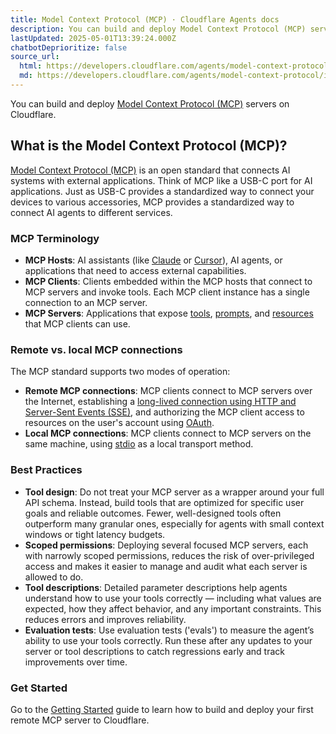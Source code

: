 ```yaml
---
title: Model Context Protocol (MCP) · Cloudflare Agents docs
description: You can build and deploy Model Context Protocol (MCP) servers on Cloudflare.
lastUpdated: 2025-05-01T13:39:24.000Z
chatbotDeprioritize: false
source_url:
  html: https://developers.cloudflare.com/agents/model-context-protocol/
  md: https://developers.cloudflare.com/agents/model-context-protocol/index.md
---
```


You can build and deploy [Model Context Protocol (MCP)](https://modelcontextprotocol.io/) servers on Cloudflare.

## What is the Model Context Protocol (MCP)?

[Model Context Protocol (MCP)](https://modelcontextprotocol.io) is an open standard that connects AI systems with external applications. Think of MCP like a USB-C port for AI applications. Just as USB-C provides a standardized way to connect your devices to various accessories, MCP provides a standardized way to connect AI agents to different services.

### MCP Terminology

* **MCP Hosts**: AI assistants (like [Claude](http://claude.ai) or [Cursor](http://cursor.com)), AI agents, or applications that need to access external capabilities.
* **MCP Clients**: Clients embedded within the MCP hosts that connect to MCP servers and invoke tools. Each MCP client instance has a single connection to an MCP server.
* **MCP Servers**: Applications that expose [tools](https://developers.cloudflare.com/agents/model-context-protocol/tools/), [prompts](https://modelcontextprotocol.io/docs/concepts/prompts), and [resources](https://modelcontextprotocol.io/docs/concepts/resources) that MCP clients can use.

### Remote vs. local MCP connections

The MCP standard supports two modes of operation:

* **Remote MCP connections**: MCP clients connect to MCP servers over the Internet, establishing a [long-lived connection using HTTP and Server-Sent Events (SSE)](https://developers.cloudflare.com/agents/model-context-protocol/transport/), and authorizing the MCP client access to resources on the user's account using [OAuth](https://developers.cloudflare.com/agents/model-context-protocol/authorization/).
* **Local MCP connections**: MCP clients connect to MCP servers on the same machine, using [stdio](https://spec.modelcontextprotocol.io/specification/draft/basic/transports/#stdio) as a local transport method.

### Best Practices

* **Tool design**: Do not treat your MCP server as a wrapper around your full API schema. Instead, build tools that are optimized for specific user goals and reliable outcomes. Fewer, well-designed tools often outperform many granular ones, especially for agents with small context windows or tight latency budgets.
* **Scoped permissions**: Deploying several focused MCP servers, each with narrowly scoped permissions, reduces the risk of over-privileged access and makes it easier to manage and audit what each server is allowed to do.
* **Tool descriptions**: Detailed parameter descriptions help agents understand how to use your tools correctly — including what values are expected, how they affect behavior, and any important constraints. This reduces errors and improves reliability.
* **Evaluation tests**: Use evaluation tests ('evals') to measure the agent’s ability to use your tools correctly. Run these after any updates to your server or tool descriptions to catch regressions early and track improvements over time.

### Get Started

Go to the [Getting Started](https://developers.cloudflare.com/agents/guides/remote-mcp-server/) guide to learn how to build and deploy your first remote MCP server to Cloudflare.